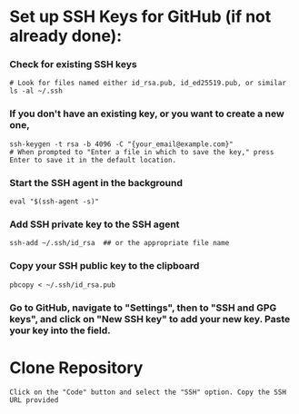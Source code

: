 # Set up SSH Keys for GitHub (if not already done):
### Check for existing SSH keys
    # Look for files named either id_rsa.pub, id_ed25519.pub, or similar
    ls -al ~/.ssh
### If you don't have an existing key, or you want to create a new one,
    ssh-keygen -t rsa -b 4096 -C "{your_email@example.com}"
    # When prompted to "Enter a file in which to save the key," press Enter to save it in the default location.
### Start the SSH agent in the background
    eval "$(ssh-agent -s)"
### Add SSH private key to the SSH agent
    ssh-add ~/.ssh/id_rsa  ## or the appropriate file name
### Copy your SSH public key to the clipboard
    pbcopy < ~/.ssh/id_rsa.pub
### Go to GitHub, navigate to "Settings", then to "SSH and GPG keys", and click on "New SSH key" to add your new key. Paste your key into the field.

# Clone Repository
    Click on the "Code" button and select the "SSH" option. Copy the SSH URL provided

